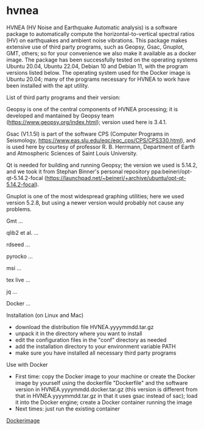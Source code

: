# hvnea

HVNEA (HV Noise and Earthquake Automatic analysis) is a software package to automatically compute the horizontal-to-vertical spectral ratios (HV) on earthquakes and ambient noise vibrations. This package makes extensive use of third party programs, such as Geopsy, Gsac, Gnuplot, GMT, others; so for your convenience we also make it available as a docker image. The package has been successfully tested on the operating systems Ubuntu 20.04, Ubuntu 22.04, Debian 10 and Debian 11, with the program versions listed below. The operating system used for the Docker image is Ubuntu 20.04; many of the programs necessary for HVNEA to work have been installed with the apt utility.

List of third party programs and their version:

Geopsy is one of the central components of HVNEA processing; it is developed and mantained by Geopsy team (https://www.geopsy.org/index.html); version used here is 3.4.1.

Gsac (V1.1.5l) is part of the software CPS (Computer Programs in Seismology, https://www.eas.slu.edu/eqc/eqc_cps/CPS/CPS330.html),
and is used here by courtesy of professor R. B. Herrmann, Department of Earth and Atmospheric Sciences of Saint Louis University.

Qt is needed for building and running Geopsy; the version we used is 5.14.2, and we took it from Stephan Binner's personal repository ppa:beineri/opt-qt-5.14.2-focal (https://launchpad.net/~beineri/+archive/ubuntu/opt-qt-5.14.2-focal).

Gnuplot is one of the most widespread graphing utilities; here we used version 5.2.8, but using a newer version would probably not cause any problems.

Gmt ...

qlib2 et al. ...

rdseed ...

pyrocko ...

msi ...

tex live ...

jq ...

Docker ...

Installation (on Linux and Mac)
- download the distribution file HVNEA.yyyymmdd.tar.gz
- unpack it in the directory where you want to install
- edit the configuration files in the "conf" directory as needed
- add the installation directory to your environment variable PATH
- make sure you have installed all necessary third party programs

Use with Docker
- First time:
copy the Docker image to your machine or create the Docker image by yourself using the dockerfile "Dockerfile" and the software version in HVNEA.yyyymmdd.docker.tar.gz (this version is different from that in HVNEA.yyyymmdd.tar.gz in that it uses gsac instead of sac); load it into the Docker engine; create a Docker container running the image
- Next times:
just run the existing container

[Dockerimage](https://hub.docker.com/r/ingv/hvnea)
